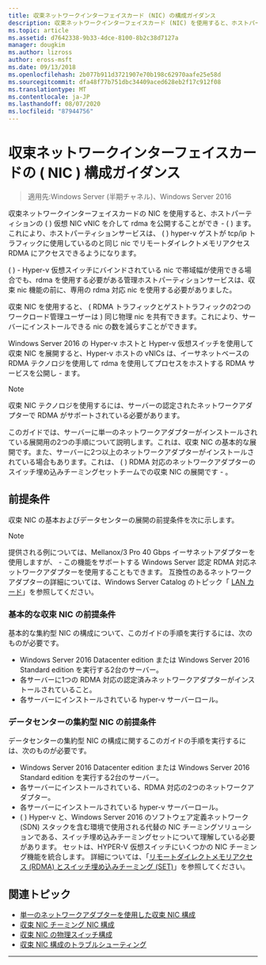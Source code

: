 ```yaml
---
title: 収束ネットワークインターフェイスカード (NIC) の構成ガイダンス
description: 収束ネットワークインターフェイスカード (NIC) を使用すると、ホストパーティションの仮想 NIC (vNIC) を介して RDMA を公開できます。これにより、ホストパーティションサービスは、Hyper-v ゲストが TCP/IP トラフィックに使用しているのと同じ Nic でリモートダイレクトメモリアクセス (RDMA) にアクセスできるようになります。
ms.topic: article
ms.assetid: d7642338-9b33-4dce-8100-8b2c38d7127a
manager: dougkim
ms.author: lizross
author: eross-msft
ms.date: 09/13/2018
ms.openlocfilehash: 2b077b911d3721907e70b198c62970aafe25e58d
ms.sourcegitcommit: dfa48f77b751dbc34409aced628eb2f17c912f08
ms.translationtype: MT
ms.contentlocale: ja-JP
ms.lasthandoff: 08/07/2020
ms.locfileid: "87944756"
---
```

# <a name="converged-network-interface-card-nic-configuration-guidance"></a>収束ネットワークインターフェイスカードの \( NIC \) 構成ガイダンス

>適用先:Windows Server (半期チャネル)、Windows Server 2016

収束ネットワークインターフェイスカードの NIC を使用すると、ホストパーティションの \( \) 仮想 NIC vNIC を介して rdma を公開することができ \- \( \) ます。これにより、ホストパーティションサービスは、 \( \) hyper-v ゲストが tcp/ip トラフィックに使用しているのと同じ nic でリモートダイレクトメモリアクセス RDMA にアクセスできるようになります。

\( \) \- Hyper-v 仮想スイッチにバインドされている nic で帯域幅が使用できる場合でも、rdma を使用する必要がある管理ホストパーティションサービスは、収束 nic 機能の前に、専用の rdma 対応 nic を使用する必要がありました。

収束 NIC を使用すると、 \( RDMA トラフィックとゲストトラフィックの2つのワークロード管理ユーザーは \) 同じ物理 nic を共有できます。これにより、サーバーにインストールできる nic の数を減らすことができます。

Windows Server 2016 の Hyper-v ホストと Hyper-v 仮想スイッチを使用して収束 NIC を展開すると、Hyper-v ホストの vNICs は、イーサネットベースの RDMA テクノロジを使用して rdma を使用してプロセスをホストする RDMA サービスを公開し \- ます。

>[!NOTE]
>収束 NIC テクノロジを使用するには、サーバーの認定されたネットワークアダプターで RDMA がサポートされている必要があります。

このガイドでは、サーバーに単一のネットワークアダプターがインストールされている展開用の2つの手順について説明します。これは、収束 NIC の基本的な展開です。また、サーバーに2つ以上のネットワークアダプターがインストールされている場合もあります。これは、 \( \) RDMA 対応のネットワークアダプターのスイッチ埋め込みチーミングセットチームでの収束 NIC の展開です \- 。


## <a name="prerequisites"></a>前提条件

収束 NIC の基本およびデータセンターの展開の前提条件を次に示します。

>[!NOTE]
>提供される例については、Mellanox/3 Pro 40 Gbps イーサネットアダプターを使用しますが、 \- この機能をサポートする Windows Server 認定 RDMA 対応ネットワークアダプターを使用することもできます。 互換性のあるネットワークアダプターの詳細については、Windows Server Catalog のトピック「 [LAN カード](https://www.windowsservercatalog.com/results.aspx?&bCatID=1468&cpID=0&avc=85&ava=0&avt=0&avq=46&OR=1)」を参照してください。

### <a name="basic-converged-nic-prerequisites"></a>基本的な収束 NIC の前提条件

基本的な集約型 NIC の構成について、このガイドの手順を実行するには、次のものが必要です。

- Windows Server 2016 Datacenter edition または Windows Server 2016 Standard edition を実行する2台のサーバー。
- 各サーバーに1つの RDMA 対応の認定済みネットワークアダプターがインストールされていること。
- 各サーバーにインストールされている hyper-v サーバーロール。

### <a name="datacenter-converged-nic-prerequisites"></a>データセンターの集約型 NIC の前提条件

データセンターの集約型 NIC の構成に関するこのガイドの手順を実行するには、次のものが必要です。

- Windows Server 2016 Datacenter edition または Windows Server 2016 Standard edition を実行する2台のサーバー。
- 各サーバーにインストールされている、RDMA 対応の2つのネットワークアダプター。
- 各サーバーにインストールされている hyper-v サーバーロール。
- \( \) Hyper-v と、Windows Server 2016 のソフトウェア定義ネットワーク (SDN) スタックを含む環境で使用される代替の NIC チーミングソリューションである、スイッチ埋め込みチーミングセットについて理解している必要があります。 セットは、HYPER-V 仮想スイッチにいくつかの NIC チーミング機能を統合します。 詳細については、「[リモートダイレクトメモリアクセス (RDMA) とスイッチ埋め込みチーミング (SET)](../../../virtualization/hyper-v-virtual-switch/RDMA-and-Switch-Embedded-Teaming.md)」を参照してください。

## <a name="related-topics"></a>関連トピック
- [単一のネットワークアダプターを使用した収束 NIC 構成](cnic-single.md)
- [収束 NIC チーミング NIC 構成](cnic-datacenter.md)
- [収束 NIC の物理スイッチ構成](cnic-app-switch-config.md)
- [収束 NIC 構成のトラブルシューティング](cnic-app-troubleshoot.md)

---